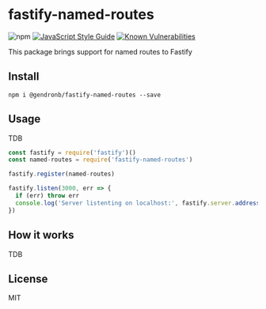 # fastify-named-routes

![npm](https://img.shields.io/npm/v/@gendronb/fastify-named-routes.svg)
[![JavaScript Style Guide](https://img.shields.io/badge/code_style-standard-brightgreen.svg)](https://standardjs.com)
[![Known Vulnerabilities](https://snyk.io/test/github/gendronb/fastify-named-routes/badge.svg)](https://snyk.io/test/github/gendronb/fastify-named-routes)

This package brings support for named routes to Fastify

## Install
```
npm i @gendronb/fastify-named-routes --save
```

## Usage

TDB

```js
const fastify = require('fastify')()
const named-routes = require('fastify-named-routes')

fastify.register(named-routes)

fastify.listen(3000, err => {
  if (err) throw err
  console.log('Server listenting on localhost:', fastify.server.address().port)
})
```

## How it works

TDB

## License

MIT